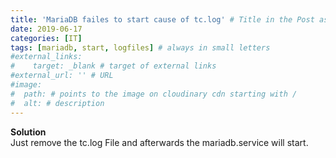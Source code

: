 ```yaml
---
title: 'MariaDB failes to start cause of tc.log' # Title in the Post as H1
date: 2019-06-17
categories: [IT] 
tags: [mariadb, start, logfiles] # always in small letters
#external_links:
#    target: _blank # target of external links
#external_url: '' # URL
#image:
#  path: # points to the image on cloudinary cdn starting with /
#  alt: # description 
---
```


**Solution** \
Just remove the tc.log File and afterwards the mariadb.service will start.